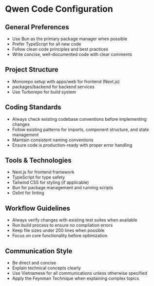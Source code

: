 # Qwen Code Configuration

## General Preferences
- Use Bun as the primary package manager when possible
- Prefer TypeScript for all new code
- Follow clean code principles and best practices
- Write concise, well-documented code with clear comments

## Project Structure
- Monorepo setup with apps/web for frontend (Next.js)
- packages/backend for backend services
- Use Turborepo for build system

## Coding Standards
- Always check existing codebase conventions before implementing changes
- Follow existing patterns for imports, component structure, and state management
- Maintain consistent naming conventions
- Ensure code is production-ready with proper error handling

## Tools & Technologies
- Next.js for frontend framework
- TypeScript for type safety
- Tailwind CSS for styling (if applicable)
- Bun for package management and running scripts
- Oxlint for linting

## Workflow Guidelines
- Always verify changes with existing test suites when available
- Run build process to ensure no compilation errors
- Keep file sizes under 200 lines when possible
- Focus on core functionality before optimization

## Communication Style
- Be direct and concise
- Explain technical concepts clearly
- Use Vietnamese for all communications unless otherwise specified
- Apply the Feynman Technique when explaining complex topics